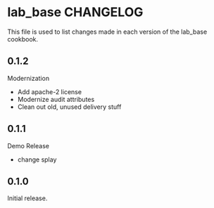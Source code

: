# lab_base CHANGELOG

This file is used to list changes made in each version of the lab_base cookbook.

## 0.1.2

Modernization

- Add apache-2 license
- Modernize audit attributes
- Clean out old, unused delivery stuff

## 0.1.1

Demo Release

- change splay

## 0.1.0

Initial release.
